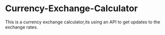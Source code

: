 # Currency-Exchange-Calculator

This is a currency exchange calculator,its using an API to get updates to the exchange rates.
